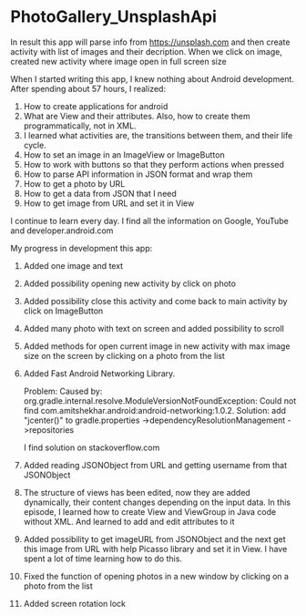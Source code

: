 # PhotoGallery_UnsplashApi
In result this app will parse info from https://unsplash.com and then create activity with list of images and their decription. When we click on image, created new activity where image open in full screen size

When I started writing this app, I knew nothing about Android development. After spending about 57 hours, I realized:
1. How to create applications for android
2. What are View and their attributes. Also, how to create them programmatically, not in XML.
3. I learned what activities are, the transitions between them, and their life cycle.
4. How to set an image in an ImageView or ImageButton
5. How to work with buttons so that they perform actions when pressed
6. How to parse API information in JSON format and wrap them
7. How to get a photo by URL
8. How to get a data from JSON that I need 
8. How to get image from URL and set it in View

I continue to learn every day. I find all the information on Google, YouTube and developer.android.com

My progress in development this app:

1. Added one image and text
2. Added possibility opening new activity by click on photo
3. Added possibility close this activity and come back to main activity by click on ImageButton
4. Added many photo with text on screen and added possibility to scroll
5. Added methods for open current image in new activity with max image size on the screen by clicking on a photo from the list
6. Added Fast Android Networking Library.

    Problem:
    Caused by: org.gradle.internal.resolve.ModuleVersionNotFoundException: Could not find com.amitshekhar.android:android-networking:1.0.2.
    Solution: add "jcenter()" to gradle.properties ->dependencyResolutionManagement
    ->repositories

    I find solution on stackoverflow.com

7. Added reading JSONObject from URL and getting username from that JSONObject
8. The structure of views has been edited, now they are added dynamically, their content changes depending on the input data. 
    In this episode, I learned how to create View and ViewGroup in Java code without XML. And learned to add and edit attributes to it

9. Added possibility to get imageURL from JSONObject and the next get this image from URL with help Picasso library and set it in View.
I have spent a lot of time learning how to do this.

10. Fixed the function of opening photos in a new window by clicking on a photo from the list
11. Added screen rotation lock
